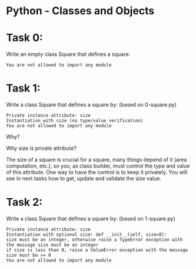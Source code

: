 # Python - Classes and Objects

# Task 0:

Write an empty class Square that defines a square:

    You are not allowed to import any module

# Task 1:

Write a class Square that defines a square by: (based on 0-square.py)

    Private instance attribute: size
    Instantiation with size (no type/value verification)
    You are not allowed to import any module

Why?

Why size is private attribute?

The size of a square is crucial for a square, many things depend of it (area computation, etc.), so you, as class builder, must control the type and value of this attribute. One way to have the control is to keep it privately. You will see in next tasks how to get, update and validate the size value.

# Task 2:

Write a class Square that defines a square by: (based on 1-square.py)

    Private instance attribute: size
    Instantiation with optional size: def __init__(self, size=0):
    size must be an integer, otherwise raise a TypeError exception with the message size must be an integer
    if size is less than 0, raise a ValueError exception with the message size must be >= 0
    You are not allowed to import any module
